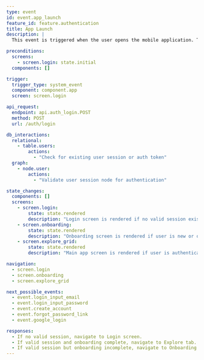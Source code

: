 ```yaml
---
type: event
id: event.app_launch
feature_id: feature.authentication
title: App Launch
description: |
  This event is triggered when the user opens the mobile application. The app checks for an existing authentication token or session. If a valid session exists, the user is navigated to the main app (e.g., Explore or Plan tab). If not, the user is directed to the Login or Onboarding flow.

preconditions:
  screens:
    - screen.login: state.initial
  components: []

trigger:
  trigger_type: system_event
  component: component.app
  screen: screen.login

api_request:
  endpoint: api.auth_login.POST
  method: POST
  url: /auth/login

db_interactions:
  relational:
    - table.users:
        actions:
          - "Check for existing user session or auth token"
  graph:
    - node.user:
        actions:
          - "Validate user session node for authentication"

state_changes:
  components: []
  screens:
    - screen.login:
        state: state.rendered
        description: "Login screen is rendered if no valid session exists"
    - screen.onboarding:
        state: state.rendered
        description: "Onboarding screen is rendered if user is new or onboarding is incomplete"
    - screen.explore_grid:
        state: state.rendered
        description: "Main app screen is rendered if user is authenticated"

navigation:
  - screen.login
  - screen.onboarding
  - screen.explore_grid

next_possible_events:
  - event.login_input_email
  - event.login_input_password
  - event.create_account
  - event.forgot_password_link
  - event.google_login

responses:
  - If no valid session, navigate to Login screen.
  - If valid session and onboarding complete, navigate to Explore tab.
  - If valid session but onboarding incomplete, navigate to Onboarding flow.
---
```

